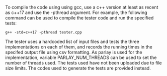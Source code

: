 To compile the code using using gcc, use a c++ version at least as recent as c++17 and use the -pthread argument. For example, the following command can be used to compile the tester code and run the specified tests:
``` 
g++ -std=c++17 -pthread tester.cpp
``` 
The tester uses a hardcoded list of input files and tests the three implementations on each of them, and records the running times in the specifed output file using csv formatting.
As parlay is used for the implementation, variable PARLAY_NUM_THREADS can be used to set the number of threads used.
The tests used have not been uploaded due to file size limits. The codes used to generate the tests are provided instead.
